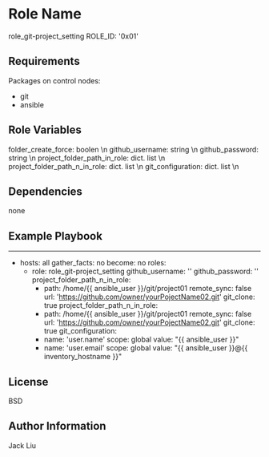 Role Name
=========

role_git-project_setting
ROLE_ID: '0x01'

Requirements
------------

Packages on control nodes:
- git 
- ansible


Role Variables
--------------

folder_create_force: boolen \n
github_username: string \n
github_password: string \n
project_folder_path_in_role: dict. list \n
project_folder_path_n_in_role: dict. list \n
git_configuration: dict. list \n


Dependencies
------------

none

Example Playbook
----------------
    
---
- hosts: all
  gather_facts: no
  become: no
  roles:
    - role: role_git-project_setting
      github_username: ''
      github_password: ''
      project_folder_path_n_in_role:
        - path: /home/{{ ansible_user }}/git/project01
          remote_sync: false
          url: 'https://github.com/owner/yourPojectName02.git' 
          git_clone: true
      project_folder_path_n_in_role:
        - path: /home/{{ ansible_user }}/git/project01
          remote_sync: false
          url: 'https://github.com/owner/yourPojectName02.git' 
          git_clone: true
      git_configuration:
        - name: 'user.name'
          scope: global
          value: "{{ ansible_user }}"
        - name: 'user.email'
          scope: global
          value: "{{ ansible_user }}@{{ inventory_hostname }}"
        
License
-------

BSD

Author Information
------------------

Jack Liu
